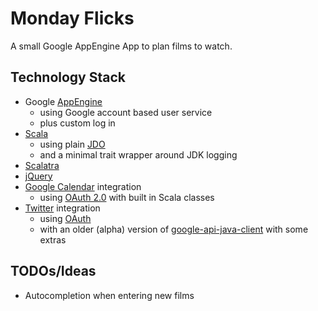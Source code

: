Monday Flicks
=============

A small Google AppEngine App to plan films to watch.

Technology Stack
----------------
* Google [AppEngine](http://code.google.com/appengine/docs/java/overview.html)
  * using Google account based user service
  * plus custom log in
* [Scala](http://www.scala-lang.org/)
  * using plain [JDO](http://code.google.com/appengine/docs/java/datastore/usingjdo.html)
  * and a minimal trait wrapper around JDK logging
* [Scalatra](https://github.com/scalatra/scalatra)
* [jQuery](http://docs.jquery.com/Main_Page)
* [Google Calendar](https://developers.google.com/google-apps/calendar/) integration
  * using [OAuth 2.0](http://oauth.net/2/) with built in Scala classes
* [Twitter](http://dev.twitter.com/doc) integration
  * using [OAuth](http://tools.ietf.org/html/rfc5849)
  * with an older (alpha) version of [google-api-java-client](http://code.google.com/p/google-api-java-client/) with some extras

TODOs/Ideas
-----------
* Autocompletion when entering new films
